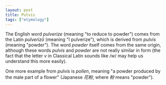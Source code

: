 ```yaml
---
layout: post
title: Pulvis
tags: ["etymology"]
---
```


The English word *pulverize* (meaning "to reduce to powder") comes from the Latin *pulverizō* (meaning "I pulverize"), which is derived from *pulvis* (meaning "powder").
The word *powder* itself comes from the same origin, although these words *pulvis* and *powder* are not really similar in form (the fact that the letter *v* in Classical Latin sounds like /w/ may help us understand this more easily).

One more example from *pulvis* is *pollen*, meaning "a powder produced by the male part of a flower" (Japanese *花粉*, where *粉* means "powder").

